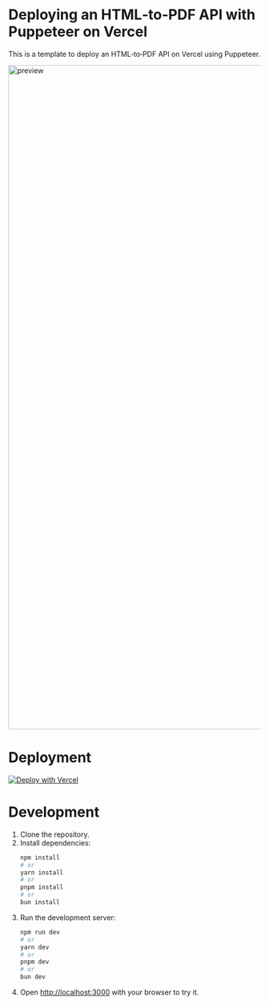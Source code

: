 # Deploying an HTML‑to‑PDF API with Puppeteer on Vercel 
This is a template to deploy an HTML‑to‑PDF API on Vercel using Puppeteer.

<img width="1326" alt="preview" src="https://github.com/user-attachments/assets/876c502b-f015-414b-aa4c-81b222330300" />

# Deployment

[![Deploy with Vercel](https://vercel.com/button)](https://vercel.com/new/clone?repository-url=https%3A%2F%2Fgithub.com%2Fivanalemunioz%2Fhtml-to-pdf-on-vercel&demo-title=HTML%E2%80%91to%E2%80%91PDF%20API%20with%20Puppeteer%20&demo-description=Template%20to%20deploy%20an%20HTML%E2%80%91to%E2%80%91PDF%20API%20on%20Vercel%20using%20Puppeteer.&demo-url=https%3A%2F%2Fhtml-to-pdf-on-vercel.vercel.app%2F&demo-image=https%3A%2F%2Fgithub.com%2Fuser-attachments%2Fassets%2F876c502b-f015-414b-aa4c-81b222330300)


# Development
1. Clone the repository.
2. Install dependencies:
    ```bash
    npm install
    # or
    yarn install
    # or
    pnpm install
    # or
    bun install
    ```
3. Run the development server:
    ```bash
    npm run dev
    # or
    yarn dev
    # or
    pnpm dev
    # or
    bun dev
    ```
4. Open [http://localhost:3000](http://localhost:3000) with your browser to try it.

